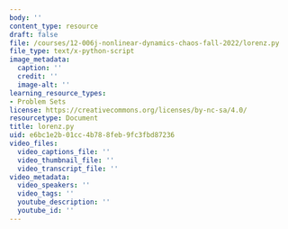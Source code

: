 ```yaml
---
body: ''
content_type: resource
draft: false
file: /courses/12-006j-nonlinear-dynamics-chaos-fall-2022/lorenz.py
file_type: text/x-python-script
image_metadata:
  caption: ''
  credit: ''
  image-alt: ''
learning_resource_types:
- Problem Sets
license: https://creativecommons.org/licenses/by-nc-sa/4.0/
resourcetype: Document
title: lorenz.py
uid: e6bc1e2b-01cc-4b78-8feb-9fc3fbd87236
video_files:
  video_captions_file: ''
  video_thumbnail_file: ''
  video_transcript_file: ''
video_metadata:
  video_speakers: ''
  video_tags: ''
  youtube_description: ''
  youtube_id: ''
---
```

